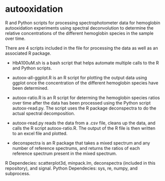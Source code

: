 # autooxidation

R and Python scripts for processing spectrophotometer data for hemoglobin autooxidation experiments using spectral deconvolution to determine the relative concentrations of the different hemoglobin species in the sample over time.

There are 4 scripts included in the file for processing the data as well as an associated R package. 

* HbA100uM.sh is a bash script that helps automate multiple calls to the R and Python scripts.

* autoox-all-ggplot.R is an R script for plotting the output data using ggplot once the concentration of the different hemoglobin species have been determined.

* autoox-ratio.R is an R script for determing the hemoglobin species ratios over time after the data has been processed using the Python script autoox-read.py. The script uses the R package deconspectra to do the actual spectral decomposition.

* autoox-read.py reads the data from a .csv file, cleans up the data, and calls the R script autoox-ratio.R. The output of the R file is then written to an excel file and plotted.

* deconspectra is an R package that takes a mixed spectrum and any number of reference spectrums, and returns the ratios of each reference spectrum present in the mixed spectrum. 


R Dependecies: scatterplot3d, minpack.lm, deconspectra (included in this repository), and signal.
Python Dependecies: sys, re, numpy, and subprocess.
